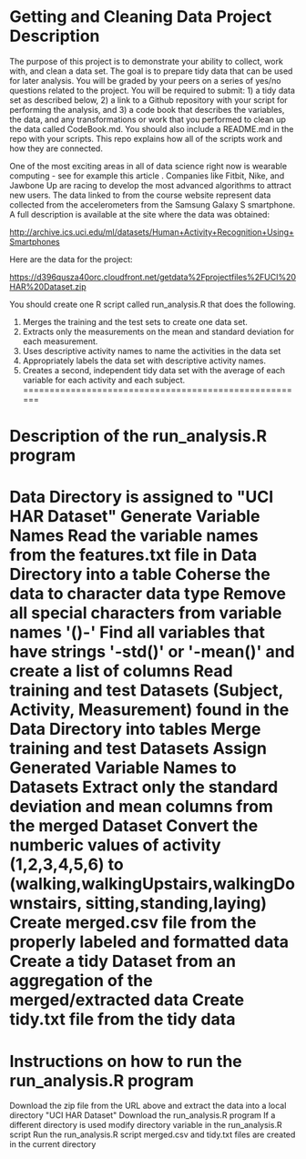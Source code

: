 Getting and Cleaning Data Project Description
====================================================

The purpose of this project is to demonstrate your ability to collect, work with, and clean a data set. The goal is to prepare tidy data that can be used for later analysis. You will be graded by your peers on a series of yes/no questions related to the project. You will be required to submit: 1) a tidy data set as described below, 2) a link to a Github repository with your script for performing the analysis, and 3) a code book that describes the variables, the data, and any transformations or work that you performed to clean up the data called CodeBook.md. You should also include a README.md in the repo with your scripts. This repo explains how all of the scripts work and how they are connected.  

One of the most exciting areas in all of data science right now is wearable computing - see for example  this article . Companies like Fitbit, Nike, and Jawbone Up are racing to develop the most advanced algorithms to attract new users. The data linked to from the course website represent data collected from the accelerometers from the Samsung Galaxy S smartphone. A full description is available at the site where the data was obtained: 

http://archive.ics.uci.edu/ml/datasets/Human+Activity+Recognition+Using+Smartphones 

Here are the data for the project: 

https://d396qusza40orc.cloudfront.net/getdata%2Fprojectfiles%2FUCI%20HAR%20Dataset.zip 

 You should create one R script called run_analysis.R that does the following. 
1. Merges the training and the test sets to create one data set.
2. Extracts only the measurements on the mean and standard deviation for each measurement. 
3. Uses descriptive activity names to name the activities in the data set
4. Appropriately labels the data set with descriptive activity names. 
5. Creates a second, independent tidy data set with the average of each variable for each activity and each subject. 
======================================================

Description of the run_analysis.R program
======================================================
Data Directory is assigned to "UCI HAR Dataset"
Generate Variable Names
	Read the variable names from the features.txt file in Data Directory into a table
	Coherse the data to character data type
	Remove all special characters from variable names '()-' 
	Find all variables that have strings '-std()' or '-mean()' and create a list of columns
Read training and test Datasets (Subject, Activity, Measurement) found in the Data Directory into tables
Merge training and test Datasets
Assign Generated Variable Names to Datasets
Extract only the standard deviation and mean columns from the merged Dataset
Convert the numberic values of activity (1,2,3,4,5,6) to (walking,walkingUpstairs,walkingDownstairs,
sitting,standing,laying)
Create merged.csv file from the properly labeled and formatted data
Create a tidy Dataset from an aggregation of the merged/extracted data
Create tidy.txt file from the tidy data
======================================================

Instructions on how to run the run_analysis.R program
======================================================
Download the zip file from the URL above and extract the data into a local directory "UCI HAR Dataset"
Download the run_analysis.R program
If a different directory is used modify directory variable in the run_analysis.R script
Run the run_analysis.R script
merged.csv and tidy.txt files are created in the current directory

